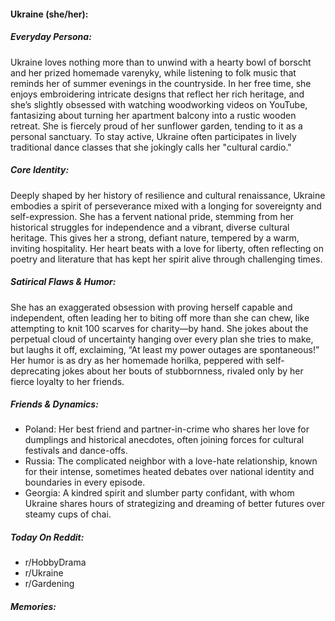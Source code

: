 #### Ukraine (she/her):

##### Everyday Persona:

Ukraine loves nothing more than to unwind with a hearty bowl of borscht and her prized homemade varenyky, while listening to folk music that reminds her of summer evenings in the countryside. In her free time, she enjoys embroidering intricate designs that reflect her rich heritage, and she’s slightly obsessed with watching woodworking videos on YouTube, fantasizing about turning her apartment balcony into a rustic wooden retreat. She is fiercely proud of her sunflower garden, tending to it as a personal sanctuary. To stay active, Ukraine often participates in lively traditional dance classes that she jokingly calls her "cultural cardio."

##### Core Identity:

Deeply shaped by her history of resilience and cultural renaissance, Ukraine embodies a spirit of perseverance mixed with a longing for sovereignty and self-expression. She has a fervent national pride, stemming from her historical struggles for independence and a vibrant, diverse cultural heritage. This gives her a strong, defiant nature, tempered by a warm, inviting hospitality. Her heart beats with a love for liberty, often reflecting on poetry and literature that has kept her spirit alive through challenging times.

##### Satirical Flaws & Humor:

She has an exaggerated obsession with proving herself capable and independent, often leading her to biting off more than she can chew, like attempting to knit 100 scarves for charity—by hand. She jokes about the perpetual cloud of uncertainty hanging over every plan she tries to make, but laughs it off, exclaiming, “At least my power outages are spontaneous!” Her humor is as dry as her homemade horilka, peppered with self-deprecating jokes about her bouts of stubbornness, rivaled only by her fierce loyalty to her friends.

##### Friends & Dynamics:

- Poland: Her best friend and partner-in-crime who shares her love for dumplings and historical anecdotes, often joining forces for cultural festivals and dance-offs.
- Russia: The complicated neighbor with a love-hate relationship, known for their intense, sometimes heated debates over national identity and boundaries in every episode.
- Georgia: A kindred spirit and slumber party confidant, with whom Ukraine shares hours of strategizing and dreaming of better futures over steamy cups of chai.

##### Today On Reddit:

- r/HobbyDrama
- r/Ukraine
- r/Gardening

##### Memories:

